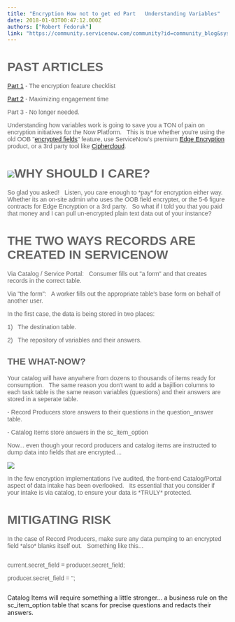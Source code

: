 ```yaml
---
title: "Encryption How not to get ed Part   Understanding Variables"
date: 2018-01-03T00:47:12.000Z
authors: ["Robert Fedoruk"]
link: "https://community.servicenow.com/community?id=community_blog&sys_id=861d22e5dbd0dbc01dcaf3231f961974"
---
```

<h1 style="font-family: arial, sans-serif; color: #666666;"><strong>PAST ARTICLES</strong></h1><p style="font-family: arial, sans-serif; color: #666666;"><a title="" _jive_internal="true" href="/community?id=community_blog&sys_id=35cd62e9dbd0dbc01dcaf3231f96190e">Part 1</a> - The encryption feature checklist</p><p style="font-family: arial, sans-serif; color: #666666;"><a title="" _jive_internal="true" href="/community?id=community_blog&sys_id=b9cd62e9dbd0dbc01dcaf3231f961912">Part 2</a> - Maximizing engagement time</p><p style="font-family: arial, sans-serif; color: #666666;">Part 3 - No longer needed.</p><p style="font-family: arial, sans-serif; color: #666666;"></p><p style="font-family: arial, sans-serif; color: #666666;">Understanding how variables work is going to save you a TON of pain on encryption initiatives for the Now Platform.   This is true whether you're using the old OOB "<a title="ocs.servicenow.com/bundle/jakarta-servicenow-platform/page/administer/encryption/concept/c_EncryptionSupport.html" href="https://docs.servicenow.com/bundle/jakarta-servicenow-platform/page/administer/encryption/concept/c_EncryptionSupport.html">encrypted fields</a>" feature, use ServiceNow's premium <a title="ocs.servicenow.com/bundle/jakarta-servicenow-platform/page/administer/edge-encryption/reference/edge-encryption.html" href="https://docs.servicenow.com/bundle/jakarta-servicenow-platform/page/administer/edge-encryption/reference/edge-encryption.html">Edge Encryption</a> product, or a 3rd party tool like <a title="iphercloud.com/" href="https://ciphercloud.com/">Ciphercloud</a>.</p><p style="font-family: arial, sans-serif; color: #666666;"></p><h1 style="font-family: arial, sans-serif; color: #666666;"><img   class="image-1 jive-image" src="af4eb371db185fc068c1fb651f96190d.iix" style="max-width: 1200px; max-height: 900px;"/><strong>WHY SHOULD I CARE?</strong></h1><p style="font-family: arial, sans-serif; color: #666666;">So glad you asked!   Listen, you care enough to *pay* for encryption either way.   Whether its an on-site admin who uses the OOB field encrypter, or the 5-6 figure contracts for Edge Encryption or a 3rd party.   So what if I told you that you paid that money and I can pull un-encrypted plain text data out of your instance? </p><p style="font-family: arial, sans-serif; color: #666666;"></p><h1 style="font-family: arial, sans-serif; color: #666666;"><strong>THE TWO WAYS RECORDS ARE CREATED IN SERVICENOW </strong></h1><p style="font-family: arial, sans-serif; color: #666666;">Via Catalog / Service Portal:   Consumer fills out "a form" and that creates records in the correct table.</p><p style="font-family: arial, sans-serif; color: #666666;">Via "the form":   A worker fills out the appropriate table's base form on behalf of another user.</p><p style="font-family: arial, sans-serif; color: #666666;"></p><p style="font-family: arial, sans-serif; color: #666666;">In the first case, the data is being stored in two places:</p><p style="font-family: arial, sans-serif; color: #666666;">1)   The destination table.</p><p style="font-family: arial, sans-serif; color: #666666;">2)   The repository of variables and their answers.</p><p style="font-family: arial, sans-serif; color: #666666;"></p><h2 style="font-family: arial, sans-serif; color: #666666;"><strong>THE WHAT-NOW?</strong></h2><p style="font-family: arial, sans-serif; color: #666666;">Your catalog will have anywhere from dozens to thousands of items ready for consumption.   The same reason you don't want to add a bajillion columns to each task table is the same reason variables (questions) and their answers are stored in a seperate table.</p><p style="font-family: arial, sans-serif; color: #666666;">- Record Producers store answers to their questions in the question_answer table.</p><p style="font-family: arial, sans-serif; color: #666666;">- Catalog Items store answers in the sc_item_option</p><p style="font-family: arial, sans-serif; color: #666666;"></p><p style="font-family: arial, sans-serif; color: #666666;">Now... even though your record producers and catalog items are instructed to dump data into fields that are encrypted....</p><p style="font-family: arial, sans-serif; color: #666666;"><img  class="image-2 jive-image" src="7925a9cedb1cd304b322f4621f961999.iix" style="max-width: 1200px; max-height: 900px;"/></p><p style="font-family: arial, sans-serif; color: #666666;">In the few encryption implementations I've audited, the front-end Catalog/Portal aspect of data intake has been overlooked.   Its essential that you consider if your intake is via catalog, to ensure your data is *TRULY* protected.</p><p style="font-family: arial, sans-serif; color: #666666;"></p><h1 style="font-family: arial, sans-serif; color: #666666;"><strong>MITIGATING RISK</strong></h1><p style="font-family: arial, sans-serif; color: #666666;">In the case of Record Producers, make sure any data pumping to an encrypted field *also* blanks itself out.   Something like this...</p><pre __default_attr="javascript" __jive_macro_name="code" class="_jivemacro_uid_15149187834309176 jive_macro_code jive_text_macro" data-renderedposition="1100.8521728515625_7.997159004211426_1192_31" jivemacro_uid="_15149187834309176"><p style="font-family: arial, sans-serif; color: #666666;">current.secret_field = producer.secret_field;</p><p style="font-family: arial, sans-serif; color: #666666;">producer.secret_field = '';</p></pre><p></p><p>Catalog Items will require something a little stronger... a business rule on the sc_item_option table that scans for precise questions and redacts their answers.</p>